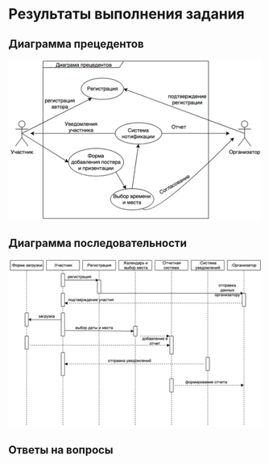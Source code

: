 # Результаты выполнения задания

## Диаграмма прецедентов

![UCD](DP.png)

## Диаграмма последовательности

![SD](DP2.png)

## Ответы на вопросы
